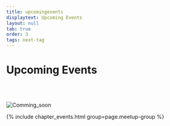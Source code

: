 ```yaml
---
title: upcomingevents
displaytext: Upcoming Events
layout: null
tab: true
order: 3
tags: next-tag
---
```


# Upcoming Events
<br>
<br>

![Comming_soon](assets/images/coming_soon.gif)

{% include chapter_events.html group=page.meetup-group %}


